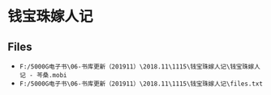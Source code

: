 # 钱宝珠嫁人记

## Files

- `F:/5000G电子书\06-书库更新（201911）\2018.11\1115\钱宝珠嫁人记\钱宝珠嫁人记 - 芩桑.mobi`
- `F:/5000G电子书\06-书库更新（201911）\2018.11\1115\钱宝珠嫁人记\files.txt`
